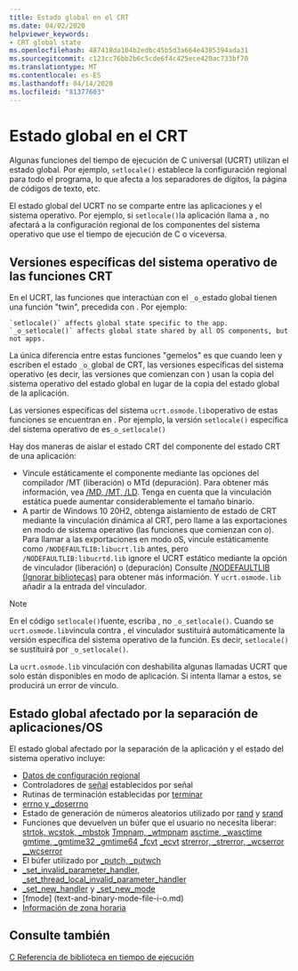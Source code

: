 ```yaml
---
title: Estado global en el CRT
ms.date: 04/02/2020
helpviewer_keywords:
- CRT global state
ms.openlocfilehash: 487418da104b2edbc45b5d3a664e4385394ada31
ms.sourcegitcommit: c123cc76bb2b6c5cde6f4c425ece420ac733bf70
ms.translationtype: MT
ms.contentlocale: es-ES
ms.lasthandoff: 04/14/2020
ms.locfileid: "81377603"
---
```

# <a name="global-state-in-the-crt"></a>Estado global en el CRT

Algunas funciones del tiempo de ejecución de C universal (UCRT) utilizan el estado global. Por ejemplo, `setlocale()` establece la configuración regional para todo el programa, lo que afecta a los separadores de dígitos, la página de códigos de texto, etc.

El estado global del UCRT no se comparte entre las aplicaciones y el sistema operativo. Por ejemplo, si `setlocale()`la aplicación llama a , no afectará a la configuración regional de los componentes del sistema operativo que use el tiempo de ejecución de C o viceversa.

## <a name="os-specific-versions-of-crt-functions"></a>Versiones específicas del sistema operativo de las funciones CRT

En el UCRT, las funciones que interactúan con el `_o_`estado global tienen una función "twin", precedida con . Por ejemplo:

    `setlocale()` affects global state specific to the app.
    `_o_setlocale()` affects global state shared by all OS components, but not apps.

La única diferencia entre estas funciones "gemelos" es que cuando leen y escriben el estado `_o_`global de CRT, las versiones específicas del sistema operativo (es decir, las versiones que comienzan con ) usan la copia del sistema operativo del estado global en lugar de la copia del estado global de la aplicación.

Las versiones específicas del sistema `ucrt.osmode.lib`operativo de estas funciones se encuentran en . Por ejemplo, la versión `setlocale()` específica del sistema operativo de es`_o_setlocale()`

Hay dos maneras de aislar el estado CRT del componente del estado CRT de una aplicación:

- Vincule estáticamente el componente mediante las opciones del compilador /MT (liberación) o MTd (depuración). Para obtener más información, vea [/MD, /MT, /LD](https://docs.microsoft.com/cpp/build/reference/md-mt-ld-use-run-time-library?view=vs-2019). Tenga en cuenta que la vinculación estática puede aumentar considerablemente el tamaño binario.
- A partir de Windows 10 20H2, obtenga aislamiento de estado de CRT mediante la vinculación dinámica al CRT, pero llame a las exportaciones en modo de sistema operativo (las funciones que comienzan con _o_). Para llamar a las exportaciones en modo oS, vincule estáticamente como `/NODEFAULTLIB:libucrt.lib` antes, pero `/NODEFAULTLIB:libucrtd.lib` ignore el UCRT estático mediante la opción de vinculador (liberación) o (depuración) Consulte [/NODEFAULTLIB (Ignorar bibliotecas)](https://docs.microsoft.com/cpp/build/reference/nodefaultlib-ignore-libraries?view=vs-2019) para obtener más información. Y `ucrt.osmode.lib` añadir a la entrada del vinculador.

> [!Note]
> En el código `setlocale()`fuente, escriba , no `_o_setlocale()`. Cuando se `ucrt.osmode.lib`vincula contra , el vinculador sustituirá automáticamente la versión específica del sistema operativo de la función. Es decir, `setlocale()` se sustituirá por `_o_setlocale()`.

La `ucrt.osmode.lib` vinculación con deshabilita algunas llamadas UCRT que solo están disponibles en modo de aplicación. Si intenta llamar a estos, se producirá un error de vínculo.

## <a name="global-state-affected-by-appos-separation"></a>Estado global afectado por la separación de aplicaciones/OS

El estado global afectado por la separación de la aplicación y el estado del sistema operativo incluye:

- [Datos de configuración regional](locale.md)
- Controladores de [señal](reference/signal.md) establecidos por señal
- Rutinas de terminación establecidas por [terminar](reference/set-terminate-crt.md)
- [errno y _doserrno](errno-doserrno-sys-errlist-and-sys-nerr.md)
- Estado de generación de números aleatorios utilizado por [rand](reference/rand.md) y [srand](reference/srand.md)
- Funciones que devuelven un búfer que el usuario no necesita liberar: [strtok, wcstok, _mbstok](reference/strtok-strtok-l-wcstok-wcstok-l-mbstok-mbstok-l.md) [Tmpnam, _wtmpnam](reference/tempnam-wtempnam-tmpnam-wtmpnam.md) [asctime, _wasctime](reference/asctime-wasctime.md) [gmtime, _gmtime32 _gmtime64](reference/gmtime-gmtime32-gmtime64.md) [_fcvt](reference/fcvt.md) [_ecvt](reference/ecvt.md) [strerror, _strerror, _wcserror __wcserror](reference/strerror-strerror-wcserror-wcserror.md)
- El búfer utilizado por [_putch, _putwch](reference/putch-putwch.md)
- [_set_invalid_parameter_handler, _set_thread_local_invalid_parameter_handler](reference/set-invalid-parameter-handler-set-thread-local-invalid-parameter-handler.md)
- [_set_new_handler](reference/set-new-handler.md) y [_set_new_mode](reference/set-new-mode.md)
- [fmode] (text-and-binary-mode-file-i-o.md)
- [Información de zona horaria](time-management.md)

## <a name="see-also"></a>Consulte también

[C Referencia de biblioteca en tiempo de ejecución](c-run-time-library-reference.md)